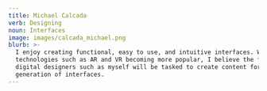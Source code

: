 ```yaml
---
title: Michael Calcada
verb: Designing
noun: Interfaces
image: images/calcada_michael.png
blurb: >-
  I enjoy creating functional, easy to use, and intuitive interfaces. With new
  technologies such as AR and VR becoming more popular, I believe the future of
  digital designers such as myself will be tasked to create content for the next
  generation of interfaces.
---
```


